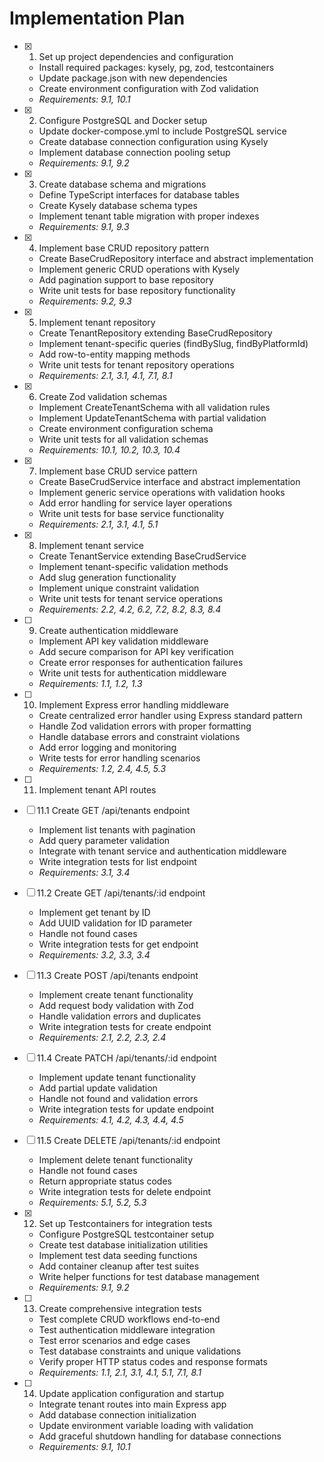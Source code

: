 # Implementation Plan

- [x] 1. Set up project dependencies and configuration
  - Install required packages: kysely, pg, zod, testcontainers
  - Update package.json with new dependencies
  - Create environment configuration with Zod validation
  - _Requirements: 9.1, 10.1_

- [x] 2. Configure PostgreSQL and Docker setup
  - Update docker-compose.yml to include PostgreSQL service
  - Create database connection configuration using Kysely
  - Implement database connection pooling setup
  - _Requirements: 9.1, 9.2_

- [x] 3. Create database schema and migrations
  - Define TypeScript interfaces for database tables
  - Create Kysely database schema types
  - Implement tenant table migration with proper indexes
  - _Requirements: 9.1, 9.3_

- [x] 4. Implement base CRUD repository pattern
  - Create BaseCrudRepository interface and abstract implementation
  - Implement generic CRUD operations with Kysely
  - Add pagination support to base repository
  - Write unit tests for base repository functionality
  - _Requirements: 9.2, 9.3_

- [x] 5. Implement tenant repository
  - Create TenantRepository extending BaseCrudRepository
  - Implement tenant-specific queries (findBySlug, findByPlatformId)
  - Add row-to-entity mapping methods
  - Write unit tests for tenant repository operations
  - _Requirements: 2.1, 3.1, 4.1, 7.1, 8.1_

- [x] 6. Create Zod validation schemas
  - Implement CreateTenantSchema with all validation rules
  - Implement UpdateTenantSchema with partial validation
  - Create environment configuration schema
  - Write unit tests for all validation schemas
  - _Requirements: 10.1, 10.2, 10.3, 10.4_

- [x] 7. Implement base CRUD service pattern
  - Create BaseCrudService interface and abstract implementation
  - Implement generic service operations with validation hooks
  - Add error handling for service layer operations
  - Write unit tests for base service functionality
  - _Requirements: 2.1, 3.1, 4.1, 5.1_

- [x] 8. Implement tenant service
  - Create TenantService extending BaseCrudService
  - Implement tenant-specific validation methods
  - Add slug generation functionality
  - Implement unique constraint validation
  - Write unit tests for tenant service operations
  - _Requirements: 2.2, 4.2, 6.2, 7.2, 8.2, 8.3, 8.4_

- [ ] 9. Create authentication middleware
  - Implement API key validation middleware
  - Add secure comparison for API key verification
  - Create error responses for authentication failures
  - Write unit tests for authentication middleware
  - _Requirements: 1.1, 1.2, 1.3_

- [ ] 10. Implement Express error handling middleware
  - Create centralized error handler using Express standard pattern
  - Handle Zod validation errors with proper formatting
  - Handle database errors and constraint violations
  - Add error logging and monitoring
  - Write tests for error handling scenarios
  - _Requirements: 1.2, 2.4, 4.5, 5.3_

- [ ] 11. Implement tenant API routes
- [ ] 11.1 Create GET /api/tenants endpoint
  - Implement list tenants with pagination
  - Add query parameter validation
  - Integrate with tenant service and authentication middleware
  - Write integration tests for list endpoint
  - _Requirements: 3.1, 3.4_

- [ ] 11.2 Create GET /api/tenants/:id endpoint
  - Implement get tenant by ID
  - Add UUID validation for ID parameter
  - Handle not found cases
  - Write integration tests for get endpoint
  - _Requirements: 3.2, 3.3, 3.4_

- [ ] 11.3 Create POST /api/tenants endpoint
  - Implement create tenant functionality
  - Add request body validation with Zod
  - Handle validation errors and duplicates
  - Write integration tests for create endpoint
  - _Requirements: 2.1, 2.2, 2.3, 2.4_

- [ ] 11.4 Create PATCH /api/tenants/:id endpoint
  - Implement update tenant functionality
  - Add partial update validation
  - Handle not found and validation errors
  - Write integration tests for update endpoint
  - _Requirements: 4.1, 4.2, 4.3, 4.4, 4.5_

- [ ] 11.5 Create DELETE /api/tenants/:id endpoint
  - Implement delete tenant functionality
  - Handle not found cases
  - Return appropriate status codes
  - Write integration tests for delete endpoint
  - _Requirements: 5.1, 5.2, 5.3_

- [x] 12. Set up Testcontainers for integration tests
  - Configure PostgreSQL testcontainer setup
  - Create test database initialization utilities
  - Implement test data seeding functions
  - Add container cleanup after test suites
  - Write helper functions for test database management
  - _Requirements: 9.1, 9.2_

- [ ] 13. Create comprehensive integration tests
  - Test complete CRUD workflows end-to-end
  - Test authentication middleware integration
  - Test error scenarios and edge cases
  - Test database constraints and unique validations
  - Verify proper HTTP status codes and response formats
  - _Requirements: 1.1, 2.1, 3.1, 4.1, 5.1, 7.1, 8.1_

- [ ] 14. Update application configuration and startup
  - Integrate tenant routes into main Express app
  - Add database connection initialization
  - Update environment variable loading with validation
  - Add graceful shutdown handling for database connections
  - _Requirements: 9.1, 10.1_
